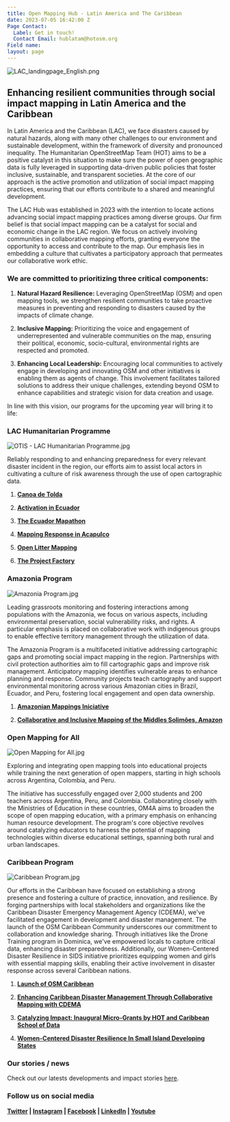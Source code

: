 ```yaml
---
title: Open Mapping Hub - Latin America and The Caribbean
date: 2023-07-05 16:42:00 Z
Page Contact:
  Label: Get in touch!
  Contact Email: hublatam@hotosm.org
Field name: 
layout: page
---
```


![LAC_landingpage_English.png](https://cdn.hotosm.org/website/LAC_landingpage_English.png)

## Enhancing resilient communities through social impact mapping in Latin America and the Caribbean

In Latin America and the Caribbean (LAC), we face disasters caused by natural hazards, along with many other challenges to our environment and sustainable development, within the framework of diversity and pronounced inequality. The Humanitarian OpenStreetMap Team (HOT) aims to be a positive catalyst in this situation to make sure the power of open geographic data is fully leveraged in supporting data-driven public policies that foster inclusive, sustainable, and transparent societies. At the core of our approach is the active promotion and utilization of social impact mapping practices, ensuring that our efforts contribute to a shared and meaningful development.

The LAC Hub was established in 2023 with the intention to locate actions advancing social impact mapping practices among diverse groups. Our firm belief is that social impact mapping can be a catalyst for social and economic change in the LAC region. We focus on actively involving communities in collaborative mapping efforts, granting everyone the opportunity to access and contribute to the map. Our emphasis lies in embedding a culture that cultivates a participatory approach that permeates our collaborative work ethic.

### **We are committed to prioritizing three critical components:**

1. **Natural Hazard Resilience:** Leveraging OpenStreetMap (OSM) and open mapping tools, we strengthen resilient communities to take proactive measures in preventing and responding to disasters caused by the impacts of climate change.

2. **Inclusive Mapping:** Prioritizing the voice and engagement of underrepresented and vulnerable communities on the map, ensuring their political, economic, socio-cultural, environmental rights are respected and promoted.

3. **Enhancing Local Leadership:** Encouraging local communities to actively engage in developing and innovating OSM and other initiatives is enabling them as agents of change. This involvement facilitates tailored solutions to address their unique challenges, extending beyond OSM to enhance capabilities and strategic vision for data creation and usage.

In line with this vision, our programs for the upcoming year will bring it to life:

### LAC Humanitarian Programme

![OTIS - LAC Humanitarian Programme.jpg](/uploads/OTIS%20-%20LAC%20Humanitarian%20Programme.jpg)

Reliably responding to and enhancing preparedness for every relevant disaster incident in the region, our efforts aim to assist local actors in cultivating a culture of risk awareness through the use of open cartographic data.

1. **[Canoa de Tolda](https://www.hotosm.org/projects/canoa-de-tolda/)**

2. **[Activation in Ecuador](https://www.hotosm.org/projects/mapping-volcanoes-in-ecuador/)**

3. **[The Ecuador Mapathon](https://www.hotosm.org/updates/El-mapeo-como-respuesta-al-desastre-en-Esmeraldas-Ecuador/)**

4. **[Mapping Response in Acapulco](https://www.hotosm.org/projects/hurricane-otis-2023-response/)**

5. **[Open Litter Mapping](https://www.hotosm.org/updates/participatory-waste-mapping-a-continuing-effort-for-sustainable-development/)**

6. **[The Project Factory](https://www.hotosm.org/projects/the-project-factory/)**

### **Amazonia Program**

![Amazonia Program.jpg](/uploads/Amazonia%20Program.jpg)

Leading grassroots monitoring and fostering interactions among populations with the Amazonia, we focus on various aspects, including environmental preservation, social vulnerability risks, and rights. A particular emphasis is placed on collaborative work with indigenous groups to enable effective territory management through the utilization of data.

The Amazonia Program is a multifaceted initiative addressing cartographic gaps and promoting social impact mapping in the region. Partnerships with civil protection authorities aim to fill cartographic gaps and improve risk management. Anticipatory mapping identifies vulnerable areas to enhance planning and response. Community projects teach cartography and support environmental monitoring across various Amazonian cities in Brazil, Ecuador, and Peru, fostering local engagement and open data ownership.

1. **[Amazonian Mappings Iniciative](https://www.hotosm.org/updates/amazonian-mapping-for-an-inclusive-and-sustainable-amazon/)**

2. **[Collaborative and Inclusive Mapping of the Middles Solimões, Amazon](https://www.hotosm.org/projects/collaborative-and-inclusive-mapping-of-the-middle-solimoes/)**

### **Open Mapping for All**

![Open Mapping for All.jpg](/uploads/Open%20Mapping%20for%20All.jpg)

Exploring and integrating open mapping tools into educational projects while training the next generation of open mappers, starting in high schools across Argentina, Colombia, and Peru.

The initiative has successfully engaged over 2,000 students and 200 teachers across Argentina, Peru, and Colombia. Collaborating closely with the Ministries of Education in these countries, OM4A aims to broaden the scope of open mapping education, with a primary emphasis on enhancing human resource development. The program's core objective revolves around catalyzing educators to harness the potential of mapping technologies within diverse educational settings, spanning both rural and urban landscapes.

### **Caribbean Program**

![Caribbean Program.jpg](/uploads/Caribbean%20Program.jpg)

Our efforts in the Caribbean have focused on establishing a strong presence and fostering a culture of practice, innovation, and resilience. By forging partnerships with local stakeholders and organizations like the Caribbean Disaster Emergency Management Agency (CDEMA), we've facilitated engagement in development and disaster management. The launch of the OSM Caribbean Community underscores our commitment to collaboration and knowledge sharing. Through initiatives like the Drone Training program in Dominica, we've empowered locals to capture critical data, enhancing disaster preparedness. Additionally, our Women-Centered Disaster Resilience in SIDS initiative prioritizes equipping women and girls with essential mapping skills, enabling their active involvement in disaster response across several Caribbean nations.

1. **[Launch of OSM Caribbean](https://www.hotosm.org/updates/is-the-caribbean-open-mapping-community-poised-to-map-its-way-to-greater-disaster-resilience/)**

2. **[Enhancing Caribbean Disaster Management Through Collaborative Mapping with CDEMA](https://www.hotosm.org/updates/hot-and-cdema-sign-agreement-to-enhance-disaster-management-in-the-caribbean-with-collaborative-mapping/)**

3. **[Catalyzing Impact: Inaugural Micro-Grants by HOT and Caribbean School of Data](https://www.hotosm.org/updates/catalyzing-impact-inaugural-micro-grants-by-hot-and-csod/)**

4. **[Women-Centered Disaster Resilience In Small Island Developing States](https://www.hotosm.org/projects/women-centered-disaster-resilience-in-small-island-developing-states-trinidad-and-tobago/)**

### Our stories / news

Check out our latests developments and impact stories [here](https://www.hotosm.org/projects/publications/).

### Follow us on social media

**[Twitter](https://twitter.com/openmapping_esa) |  [Instagram](https://www.instagram.com/maphublac/) | [Facebook](https://www.facebook.com/MapHubLAC) | [LinkedIn](https://www.linkedin.com/showcase/maphublac) | [Youtube](https://www.youtube.com/channel/UCTH6Z_QODJ4NmmBmubS68VA)**